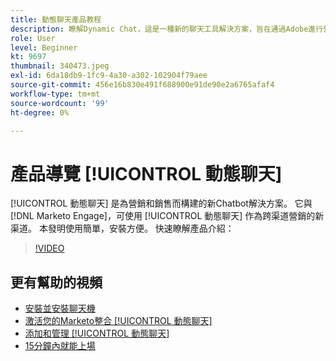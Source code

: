 ```yaml
---
title: 動態聊天產品教程
description: 瞭解Dynamic Chat，這是一種新的聊天工具解決方案，旨在通過Adobe進行營銷和銷售。
role: User
level: Beginner
kt: 9697
thumbnail: 340473.jpeg
exl-id: 6da18db9-1fc9-4a30-a302-102904f79aee
source-git-commit: 456e16b830e491f688900e91de90e2a6765afaf4
workflow-type: tm+mt
source-wordcount: '99'
ht-degree: 0%

---
```


# 產品導覽 [!UICONTROL 動態聊天]

[!UICONTROL 動態聊天]  是為營銷和銷售而構建的新Chatbot解決方案。 它與 [!DNL Marketo Engage]，可使用 [!UICONTROL 動態聊天]  作為跨渠道營銷的新渠道。 本發明使用簡單，安裝方便。 快速瞭解產品介紹：

>[!VIDEO](https://video.tv.adobe.com/v/340473/?quality=12&learn=on)

## 更有幫助的視頻

* [安裝並安裝聊天機](setup.md)
* [激活您的Marketo整合 [!UICONTROL 動態聊天] ](marketo-integration.md)
* [添加和管理 [!UICONTROL 動態聊天] ](user-management.md)
* [15分鐘內就能上場](go-live-in-15-minutes.md)
